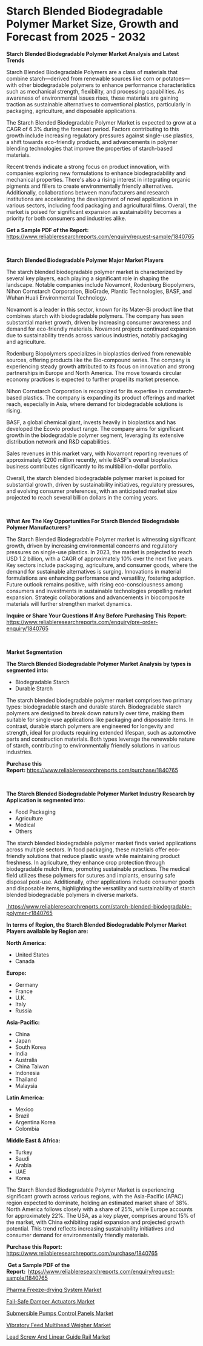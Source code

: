 <p><h1>Starch Blended Biodegradable Polymer Market Size, Growth and Forecast from 2025 - 2032</h1></p><p><strong>Starch Blended Biodegradable Polymer Market Analysis and Latest Trends</strong></p>
<p><p>Starch Blended Biodegradable Polymers are a class of materials that combine starch—derived from renewable sources like corn or potatoes—with other biodegradable polymers to enhance performance characteristics such as mechanical strength, flexibility, and processing capabilities. As awareness of environmental issues rises, these materials are gaining traction as sustainable alternatives to conventional plastics, particularly in packaging, agriculture, and disposable applications.</p><p>The Starch Blended Biodegradable Polymer Market is expected to grow at a CAGR of 6.3% during the forecast period. Factors contributing to this growth include increasing regulatory pressures against single-use plastics, a shift towards eco-friendly products, and advancements in polymer blending technologies that improve the properties of starch-based materials. </p><p>Recent trends indicate a strong focus on product innovation, with companies exploring new formulations to enhance biodegradability and mechanical properties. There's also a rising interest in integrating organic pigments and fillers to create environmentally friendly alternatives. Additionally, collaborations between manufacturers and research institutions are accelerating the development of novel applications in various sectors, including food packaging and agricultural films. Overall, the market is poised for significant expansion as sustainability becomes a priority for both consumers and industries alike.</p></p>
<p><strong>Get a Sample PDF of the Report:&nbsp;</strong> <a href="https://www.reliableresearchreports.com/enquiry/request-sample/1840765?utm_campaign=3025&utm_medium=2&utm_source=Github&utm_content=ia&utm_term=03042025&utm_id=starch-blended-biodegradable-polymer">https://www.reliableresearchreports.com/enquiry/request-sample/1840765</a></p>
<p>&nbsp;</p>
<p><strong>Starch Blended Biodegradable Polymer Major Market Players</strong></p>
<p><p>The starch blended biodegradable polymer market is characterized by several key players, each playing a significant role in shaping the landscape. Notable companies include Novamont, Rodenburg Biopolymers, Nihon Cornstarch Corporation, BioGrade, Plantic Technologies, BASF, and Wuhan Huali Environmental Technology.</p><p>Novamont is a leader in this sector, known for its Mater-Bi product line that combines starch with biodegradable polymers. The company has seen substantial market growth, driven by increasing consumer awareness and demand for eco-friendly materials. Novamont projects continued expansion due to sustainability trends across various industries, notably packaging and agriculture.</p><p>Rodenburg Biopolymers specializes in bioplastics derived from renewable sources, offering products like the Bio-compound series. The company is experiencing steady growth attributed to its focus on innovation and strong partnerships in Europe and North America. The move towards circular economy practices is expected to further propel its market presence.</p><p>Nihon Cornstarch Corporation is recognized for its expertise in cornstarch-based plastics. The company is expanding its product offerings and market reach, especially in Asia, where demand for biodegradable solutions is rising.</p><p>BASF, a global chemical giant, invests heavily in bioplastics and has developed the Ecovio product range. The company aims for significant growth in the biodegradable polymer segment, leveraging its extensive distribution network and R&D capabilities.</p><p>Sales revenues in this market vary, with Novamont reporting revenues of approximately €200 million recently, while BASF's overall bioplastics business contributes significantly to its multibillion-dollar portfolio. </p><p>Overall, the starch blended biodegradable polymer market is poised for substantial growth, driven by sustainability initiatives, regulatory pressures, and evolving consumer preferences, with an anticipated market size projected to reach several billion dollars in the coming years.</p></p>
<p>&nbsp;</p>
<p><strong>What Are The Key Opportunities For Starch Blended Biodegradable Polymer Manufacturers?</strong></p>
<p><p>The Starch Blended Biodegradable Polymer market is witnessing significant growth, driven by increasing environmental concerns and regulatory pressures on single-use plastics. In 2023, the market is projected to reach USD 1.2 billion, with a CAGR of approximately 10% over the next five years. Key sectors include packaging, agriculture, and consumer goods, where the demand for sustainable alternatives is surging. Innovations in material formulations are enhancing performance and versatility, fostering adoption. Future outlook remains positive, with rising eco-consciousness among consumers and investments in sustainable technologies propelling market expansion. Strategic collaborations and advancements in biocomposite materials will further strengthen market dynamics.</p></p>
<p><strong>Inquire or Share Your Questions If Any Before Purchasing This Report:</strong> <a href="https://www.reliableresearchreports.com/enquiry/pre-order-enquiry/1840765?utm_campaign=3025&utm_medium=2&utm_source=Github&utm_content=ia&utm_term=03042025&utm_id=starch-blended-biodegradable-polymer">https://www.reliableresearchreports.com/enquiry/pre-order-enquiry/1840765</a></p>
<p>&nbsp;</p>
<p><strong>Market Segmentation</strong></p>
<p><strong>The Starch Blended Biodegradable Polymer Market Analysis by types is segmented into:</strong></p>
<p><ul><li>Biodegradable Starch</li><li>Durable Starch</li></ul></p>
<p><p>The starch blended biodegradable polymer market comprises two primary types: biodegradable starch and durable starch. Biodegradable starch polymers are designed to break down naturally over time, making them suitable for single-use applications like packaging and disposable items. In contrast, durable starch polymers are engineered for longevity and strength, ideal for products requiring extended lifespan, such as automotive parts and construction materials. Both types leverage the renewable nature of starch, contributing to environmentally friendly solutions in various industries.</p></p>
<p><strong>Purchase this Report:&nbsp;</strong><a href="https://www.reliableresearchreports.com/purchase/1840765?utm_campaign=3025&utm_medium=2&utm_source=Github&utm_content=ia&utm_term=03042025&utm_id=starch-blended-biodegradable-polymer">https://www.reliableresearchreports.com/purchase/1840765</a></p>
<p>&nbsp;</p>
<p><strong>The Starch Blended Biodegradable Polymer Market Industry Research by Application is segmented into:</strong></p>
<p><ul><li>Food Packaging</li><li>Agriculture</li><li>Medical</li><li>Others</li></ul></p>
<p><p>The starch blended biodegradable polymer market finds varied applications across multiple sectors. In food packaging, these materials offer eco-friendly solutions that reduce plastic waste while maintaining product freshness. In agriculture, they enhance crop protection through biodegradable mulch films, promoting sustainable practices. The medical field utilizes these polymers for sutures and implants, ensuring safe disposal post-use. Additionally, other applications include consumer goods and disposable items, highlighting the versatility and sustainability of starch blended biodegradable polymers in diverse markets.</p></p>
<p><a href="https://www.reliableresearchreports.com/starch-blended-biodegradable-polymer-r1840765?utm_campaign=3025&utm_medium=2&utm_source=Github&utm_content=ia&utm_term=03042025&utm_id=starch-blended-biodegradable-polymer">&nbsp;https://www.reliableresearchreports.com/starch-blended-biodegradable-polymer-r1840765</a></p>
<p><strong>In terms of Region, the Starch Blended Biodegradable Polymer Market Players available by Region are:</strong></p>
<p>
    <p> <strong> North America: </strong>
        <ul>
            <li>United States</li>
            <li>Canada</li>
        </ul>
        </p> 
    <p> <strong> Europe: </strong>
        <ul>
            <li>Germany</li>
            <li>France</li>
            <li>U.K.</li>
            <li>Italy</li>
            <li>Russia</li>
        </ul>
        </p> 
    <p> <strong> Asia-Pacific: </strong>
        <ul>
            <li>China</li>
            <li>Japan</li>
            <li>South Korea</li>
            <li>India</li>
            <li>Australia</li>
            <li>China Taiwan</li>
            <li>Indonesia</li>
            <li>Thailand</li>
            <li>Malaysia</li>
        </ul>
        </p> 
    <p> <strong> Latin America: </strong>
        <ul>
            <li>Mexico</li>
            <li>Brazil</li>
            <li>Argentina Korea</li>
            <li>Colombia</li>
        </ul>
        </p> 
    <p> <strong> Middle East & Africa: </strong>
        <ul>
            <li>Turkey</li>
            <li>Saudi</li>
            <li>Arabia</li>
            <li>UAE</li>
            <li>Korea</li>
        </ul>
    </p>
    </p>
<p><p>The Starch Blended Biodegradable Polymer Market is experiencing significant growth across various regions, with the Asia-Pacific (APAC) region expected to dominate, holding an estimated market share of 38%. North America follows closely with a share of 25%, while Europe accounts for approximately 22%. The USA, as a key player, comprises around 15% of the market, with China exhibiting rapid expansion and projected growth potential. This trend reflects increasing sustainability initiatives and consumer demand for environmentally friendly materials.</p></p>
<p><strong>Purchase this Report: </strong><a href="https://www.reliableresearchreports.com/purchase/1840765?utm_campaign=3025&utm_medium=2&utm_source=Github&utm_content=ia&utm_term=03042025&utm_id=starch-blended-biodegradable-polymer">https://www.reliableresearchreports.com/purchase/1840765</a></p>
<p>&nbsp;<strong>Get a Sample PDF of the Report:&nbsp;&nbsp;</strong><a href="https://www.reliableresearchreports.com/enquiry/request-sample/1840765?utm_campaign=3025&utm_medium=2&utm_source=Github&utm_content=ia&utm_term=03042025&utm_id=starch-blended-biodegradable-polymer">https://www.reliableresearchreports.com/enquiry/request-sample/1840765</a></p>
<p><strong></strong></p>
<p><p><a href="https://www.linkedin.com/pulse/pharma-freeze-drying-system-market-overview-size-value-share-uxzyf?utm_campaign=3025&utm_medium=2&utm_source=Github&utm_content=ia&utm_term=03042025&utm_id=starch-blended-biodegradable-polymer">Pharma Freeze-drying System Market</a></p><p><a href="https://www.linkedin.com/pulse/market-size-trends-fail-safe-damper-actuators-76-cagr-expected-ggvhf?utm_campaign=3025&utm_medium=2&utm_source=Github&utm_content=ia&utm_term=03042025&utm_id=starch-blended-biodegradable-polymer">Fail-Safe Damper Actuators Market</a></p><p><a href="https://www.linkedin.com/pulse/revenue-analysis-submersible-pumps-control-panels-market-ftaof?utm_campaign=3025&utm_medium=2&utm_source=Github&utm_content=ia&utm_term=03042025&utm_id=starch-blended-biodegradable-polymer">Submersible Pumps Control Panels Market</a></p><p><a href="https://www.linkedin.com/pulse/revenue-analysis-demand-forecast-vibratory-feed-multihead-ypmcf?utm_campaign=3025&utm_medium=2&utm_source=Github&utm_content=ia&utm_term=03042025&utm_id=starch-blended-biodegradable-polymer">Vibratory Feed Multihead Weigher Market</a></p><p><a href="https://www.linkedin.com/pulse/broad-overview-lead-screw-linear-guide-rail-market-size-industry-uml5f?utm_campaign=3025&utm_medium=2&utm_source=Github&utm_content=ia&utm_term=03042025&utm_id=starch-blended-biodegradable-polymer">Lead Screw And Linear Guide Rail Market</a></p></p>